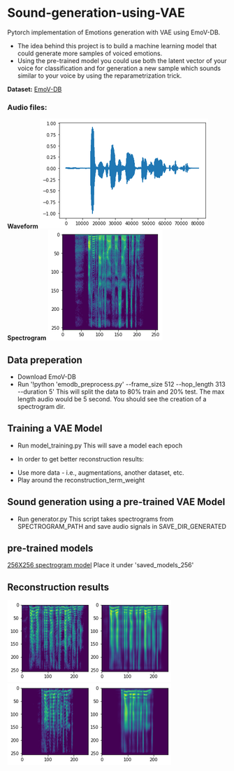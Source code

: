# Sound-generation-using-VAE
Pytorch implementation of Emotions generation with VAE using EmoV-DB.

- The idea behind this project is to build a machine learning model that could generate more samples of voiced emotions.
- Using the pre-trained model you could use both the latent vector of your voice for classification and for generation a new sample which sounds similar to your voice by using the reparametrization trick. 

**Dataset:**
[EmoV-DB](https://github.com/numediart/EmoV-DB)

### Audio files:

**Waveform**
![Audio](./images/audio.png)
**Spectrogram**
![Spectrogram](./images/spectrogram.png)

## Data preperation
- Download EmoV-DB
- Run '!python 'emodb_preprocess.py' --frame_size 512 --hop_length 313 --duration 5'
This will split the data to 80% train and 20% test. The max length audio would be 5 second. 
You should see the creation of a spectrogram dir.

## Training a VAE Model
- Run model_training.py
This will save a model each epoch

* In order to get better reconstruction results:
- Use more data - i.e., augmentations, another dataset, etc.
- Play around the reconstruction_term_weight

## Sound generation using a pre-trained VAE Model
- Run generator.py
This script takes spectrograms from SPECTROGRAM_PATH and save audio signals in SAVE_DIR_GENERATED

## pre-trained models
[256X256 spectrogram model](https://drive.google.com/file/d/1B6yFE6gwGfqQrfuOapahrpdfNig4QQUj/view?usp=sharing)
Place it under 'saved_models_256'

## Reconstruction results
![Reconstructed spectrogram](./images/reconstruction.png)
![Reconstructed spectrogram](./images/reconstruction2.png)
